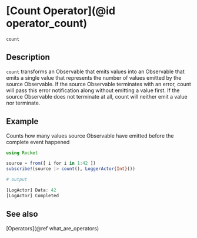 # [Count Operator](@id operator_count)

```@docs
count
```

## Description

`count` transforms an Observable that emits values into an Observable that emits a single value that represents the number of values emitted by the source Observable. If the source Observable terminates with an error, count will pass this error notification along without emitting a value first. If the source Observable does not terminate at all, count will neither emit a value nor terminate.

## Example

Counts how many values source Observable have emitted before the complete event happened

```julia
using Rocket

source = from([ i for i in 1:42 ])
subscribe!(source |> count(), LoggerActor{Int}())

# output

[LogActor] Data: 42
[LogActor] Completed
```

## See also

[Operators](@ref what_are_operators)
